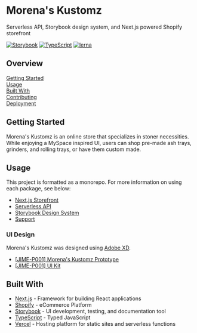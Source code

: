 # Morena's Kustomz

Serverless API, Storybook design system, and Next.js powered Shopify storefront

[![Storybook](https://cdn.jsdelivr.net/gh/storybookjs/brand@master/badge/badge-storybook.svg)](https://storybook.js.org/)
[![TypeScript](https://badgen.net/badge/-/typescript?icon=typescript&label)](https://www.typescriptlang.org/)
[![lerna](https://img.shields.io/badge/maintained%20with-lerna-cc00ff.svg)](https://lerna.js.org/)

## Overview

[Getting Started](#getting-started)  
[Usage](#usage)  
[Built With](#built-with)  
[Contributing](docs/CONTRIBUTING.md)  
[Deployment](docs/DEPLOYMENT.md)

## Getting Started

Morena's Kustomz is an online store that specializes in stoner necessities.
While enjoying a MySpace inspired UI, users can shop pre-made ash trays,
grinders, and rolling trays, or have them custom made.

## Usage

This project is formatted as a monorepo. For more information on using each
package, see below:

- [Next.js Storefront](packages/app/README.md)
- [Serverless API](packages/api/README.md)
- [Storybook Design System](packages/system/README.md)
- [Support](packages/core/README.md)

### UI Design

Morena's Kustomz was designed using [Adobe XD][1].

- [[JIME-P001] Morena's Kustomz Prototype][2]
- [[JIME-P001] UI Kit][3]

## Built With

- [Next.js][4] - Framework for building React applications
- [Shopify][5] - eCommerce Platform
- [Storybook][6] - UI development, testing, and documentation tool
- [TypeScript][7] - Typed JavaScript
- [Vercel][8] - Hosting platform for static sites and serverless functions

[1]: https://www.adobe.com/products/xd
[2]: https://xd.adobe.com/view/da3f8f74-1e09-49d1-9d4b-493cebb875a9-8f6c/
[3]: https://xd.adobe.com/view/1dff0391-4710-4fd5-9320-f3051861aec6-48ac/grid
[4]: https://nextjs.org/
[5]: https://www.shopify.com/
[6]: https://storybook.js.org/
[7]: https://www.typescriptlang.org/
[8]: https://vercel.com/
